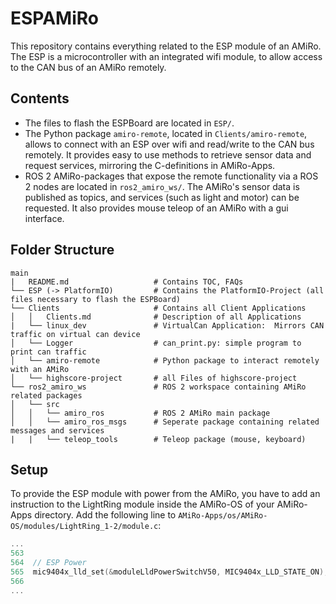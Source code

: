 # ESPAMiRo

This repository contains everything related to the ESP module of an AMiRo. The ESP is a microcontroller with an integrated wifi module, to allow access to the CAN bus of an AMiRo remotely.


## Contents 

+ The files to flash the ESPBoard are located in `ESP/`.
+ The Python package `amiro-remote`, located in `Clients/amiro-remote`, allows to connect with an ESP over wifi and read/write to the CAN bus remotely. It provides easy to use methods to retrieve sensor data and request services, mirroring the C-definitions in AMiRo-Apps. 
+ ROS 2 AMiRo-packages that expose the remote functionality via a ROS 2 nodes are located in `ros2_amiro_ws/`. The AMiRo's sensor data is published as topics, and services (such as light and motor) can be requested. It also provides mouse teleop of an AMiRo with a gui interface. 


## Folder Structure
 
``` 
main
|   README.md                   # Contains TOC, FAQs 
└── ESP (-> PlatformIO)         # Contains the PlatformIO-Project (all files necessary to flash the ESPBoard)
└── Clients                     # Contains all Client Applications
│   │   Clients.md              # Description of all Applications
|   └── linux_dev               # VirtualCan Application:  Mirrors CAN traffic on virtual can device
│   └── Logger                  # can_print.py: simple program to print can traffic
│   └── amiro-remote            # Python package to interact remotely with an AMiRo
│   └── highscore-project       # all Files of highscore-project
└── ros2_amiro_ws               # ROS 2 workspace containing AMiRo related packages
│   └── src
│   │   └── amiro_ros           # ROS 2 AMiRo main package
│   │   └── amiro_ros_msgs      # Seperate package containing related messages and services
|   |   └── teleop_tools        # Teleop package (mouse, keyboard)
```

## Setup

To provide the ESP module with power from the AMiRo, you have to add an instruction to the LightRing module inside the AMiRo-OS of your AMiRo-Apps directory. Add the following line to `AMiRo-Apps/os/AMiRo-OS/modules/LightRing_1-2/module.c`:
```C
...
563
564  // ESP Power
565  mic9404x_lld_set(&moduleLldPowerSwitchV50, MIC9404x_LLD_STATE_ON);
566
...
```

